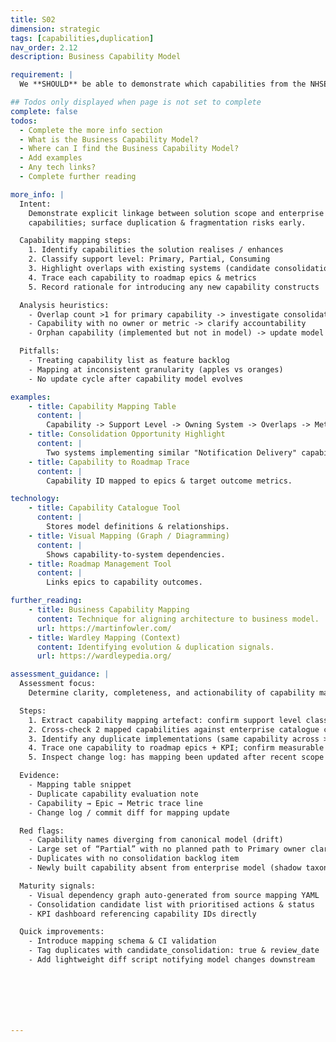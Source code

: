 ```yaml
---
title: S02
dimension: strategic
tags: [capabilities,duplication]
nav_order: 2.12
description: Business Capability Model

requirement: |
  We **SHOULD** be able to demonstrate which capabilities from the NHSE Business Capability Model the solution is realising, and any potential duplication identified.

## Todos only displayed when page is not set to complete
complete: false
todos:
  - Complete the more info section
  - What is the Business Capability Model? 
  - Where can I find the Business Capability Model?
  - Add examples
  - Any tech links?
  - Complete further reading

more_info: |
  Intent:
    Demonstrate explicit linkage between solution scope and enterprise business
    capabilities; surface duplication & fragmentation risks early.

  Capability mapping steps:
    1. Identify capabilities the solution realises / enhances
    2. Classify support level: Primary, Partial, Consuming
    3. Highlight overlaps with existing systems (candidate consolidation)
    4. Trace each capability to roadmap epics & metrics
    5. Record rationale for introducing any new capability constructs

  Analysis heuristics:
    - Overlap count >1 for primary capability -> investigate consolidation
    - Capability with no owner or metric -> clarify accountability
    - Orphan capability (implemented but not in model) -> update model or retire

  Pitfalls:
    - Treating capability list as feature backlog
    - Mapping at inconsistent granularity (apples vs oranges)
    - No update cycle after capability model evolves

examples: 
    - title: Capability Mapping Table
      content: |
        Capability -> Support Level -> Owning System -> Overlaps -> Metric.
    - title: Consolidation Opportunity Highlight
      content: |
        Two systems implementing similar "Notification Delivery" capability.
    - title: Capability to Roadmap Trace
      content: |
        Capability ID mapped to epics & target outcome metrics.

technology:
    - title: Capability Catalogue Tool
      content: |
        Stores model definitions & relationships.
    - title: Visual Mapping (Graph / Diagramming)
      content: |
        Shows capability-to-system dependencies.
    - title: Roadmap Management Tool
      content: |
        Links epics to capability outcomes.

further_reading:
    - title: Business Capability Mapping
      content: Technique for aligning architecture to business model.
      url: https://martinfowler.com/
    - title: Wardley Mapping (Context)
      content: Identifying evolution & duplication signals.
      url: https://wardleypedia.org/

assessment_guidance: |
  Assessment focus:
    Determine clarity, completeness, and actionability of capability mapping plus proactive identification of duplication / fragmentation.

  Steps:
    1. Extract capability mapping artefact: confirm support level classification (Primary/Partial/Consuming) and ownership fields populated.
    2. Cross-check 2 mapped capabilities against enterprise catalogue canonical names & versions.
    3. Identify any duplicate implementations (same capability across >=2 systems): verify consolidation analysis or rationale to retain.
    4. Trace one capability to roadmap epics + KPI; confirm measurable outcome exists.
    5. Inspect change log: has mapping been updated after recent scope or model changes?

  Evidence:
    - Mapping table snippet
    - Duplicate capability evaluation note
    - Capability → Epic → Metric trace line
    - Change log / commit diff for mapping update

  Red flags:
    - Capability names diverging from canonical model (drift)
    - Large set of “Partial” with no planned path to Primary owner clarity
    - Duplicates with no consolidation backlog item
    - Newly built capability absent from enterprise model (shadow taxonomy)

  Maturity signals:
    - Visual dependency graph auto-generated from source mapping YAML
    - Consolidation candidate list with prioritised actions & status
    - KPI dashboard referencing capability IDs directly

  Quick improvements:
    - Introduce mapping schema & CI validation
    - Tag duplicates with candidate_consolidation: true & review_date
    - Add lightweight diff script notifying model changes downstream







---
```

